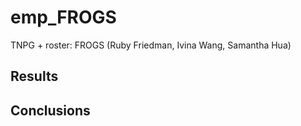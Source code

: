 # emp_FROGS
TNPG + roster: FROGS (Ruby Friedman, Ivina Wang, Samantha Hua)

## Results

## Conclusions
